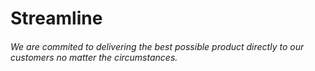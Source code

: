 # Streamline

###### We are commited to delivering the best possible product directly to our customers no matter the circumstances.
